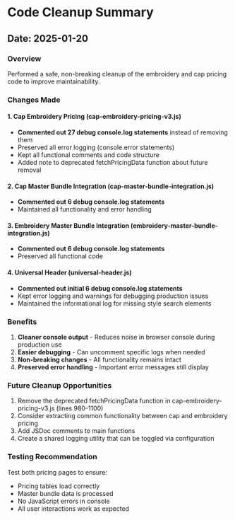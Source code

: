 # Code Cleanup Summary

## Date: 2025-01-20

### Overview
Performed a safe, non-breaking cleanup of the embroidery and cap pricing code to improve maintainability.

### Changes Made

#### 1. Cap Embroidery Pricing (cap-embroidery-pricing-v3.js)
- **Commented out 27 debug console.log statements** instead of removing them
- Preserved all error logging (console.error statements)
- Kept all functional comments and code structure
- Added note to deprecated fetchPricingData function about future removal

#### 2. Cap Master Bundle Integration (cap-master-bundle-integration.js)
- **Commented out 6 debug console.log statements**
- Maintained all functionality and error handling

#### 3. Embroidery Master Bundle Integration (embroidery-master-bundle-integration.js)
- **Commented out 6 debug console.log statements**
- Preserved all functional code

#### 4. Universal Header (universal-header.js)
- **Commented out initial 6 debug console.log statements**
- Kept error logging and warnings for debugging production issues
- Maintained the informational log for missing style search elements

### Benefits
1. **Cleaner console output** - Reduces noise in browser console during production use
2. **Easier debugging** - Can uncomment specific logs when needed
3. **Non-breaking changes** - All functionality remains intact
4. **Preserved error handling** - Important error messages still display

### Future Cleanup Opportunities
1. Remove the deprecated fetchPricingData function in cap-embroidery-pricing-v3.js (lines 980-1100)
2. Consider extracting common functionality between cap and embroidery pricing
3. Add JSDoc comments to main functions
4. Create a shared logging utility that can be toggled via configuration

### Testing Recommendation
Test both pricing pages to ensure:
- Pricing tables load correctly
- Master bundle data is processed
- No JavaScript errors in console
- All user interactions work as expected